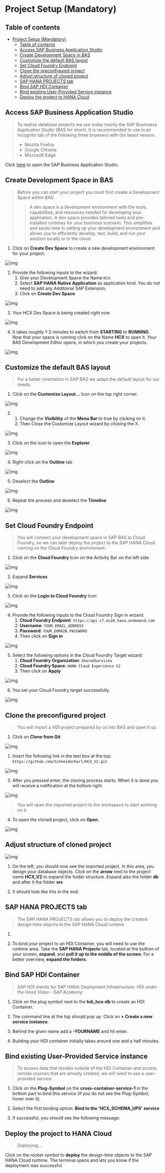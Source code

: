 # Project Setup (Mandatory)

## Table of contents 

- [Project Setup (Mandatory)](#project-setup-mandatory)
  - [Table of contents](#table-of-contents)
  - [Access SAP Business Application Studio](#access-sap-business-application-studio)
  - [Create Development Space in BAS](#create-development-space-in-bas)
  - [Customize the default BAS layout](#customize-the-default-bas-layout)
  - [Set Cloud Foundry Endpoint](#set-cloud-foundry-endpoint)
  - [Clone the preconfigured project](#clone-the-preconfigured-project)
  - [Adjust structure of cloned project](#adjust-structure-of-cloned-project)
  - [SAP HANA PROJECTS tab](#sap-hana-projects-tab)
  - [Bind SAP HDI Container](#bind-sap-hdi-container)
  - [Bind existing User-Provided Service instance](#bind-existing-user-provided-service-instance)
  - [Deploy the project to HANA Cloud](#deploy-the-project-to-hana-cloud)

## Access SAP Business Application Studio

> To realize database projects we use today mainly the SAP Businness Application Studio (BAS for short).
> It is recommended to use in an incognito tab of the following three browsers with the latest version. <!-- https://help.sap.com/docs/SAP%20Business%20Application%20Studio/9d1db9835307451daa8c930fbd9ab264/8f46c6e6f86641cc900871c903761fd4.html#availability -->
> - Mozilla Firefox
> - Google Chrome
> - Microsoft Edge

Click [here](link|bas) to open the SAP Business Application Studio.

## Create Development Space in BAS

> Before you can start your project you must first create a Development Space within BAS. 
> > A dev space is a development environment with the tools, capabilities, and resources needed for developing your application.
> > A dev space provides tailored tools and pre-installed runtimes for your business scenario. This simplifies and saves time in setting up your development environment and allows you to efficiently develop, test, build, and run your solution locally or in the cloud.

1) Click on **Create Dev Space** to create a new development environment for your project.

![img](Images/Image_ProjectSetup_Create-Development-Space-in-BAS_01.png)

2) Provide the following inputs to the wizard:
   1) Give your Development Space the Name `HCX`.
   2) Select **SAP HANA Native Application** as application kind. You do not need to add any Additional SAP Extension. 
   3) Click on **Create Dev Space**

![img](Images/Image_ProjectSetup_Create-Development-Space-in-BAS_02.png)

3) Your HCX Dev Space is being created right now.

![img](Images/Image_ProjectSetup_Create-Development-Space-in-BAS_03.png)

4) It takes roughly 1-2 minutes to switch from **STARTING** to **RUNNING**. Now that your space is running click on the Name **HCX** to open it. Your BAS Development Editor opens, in which you create your projects.

![img](Images/Image_ProjectSetup_Create-Development-Space-in-BAS_04.png)

## Customize the default BAS layout

> For a better orientation in SAP BAS we adapt the default layout for our needs.
> <!-- (If possible set default editors for hdi artifacts)-->

1) Click on the **Customize Layout...** Icon on the top right corner. 

![img](Images/Image_ProjectSetup_Customize-the-default-BAS-layout_01.png)

2)  1) Change the **Visibility** of the **Menu Bar** to true by clicking on it. 
    2) Then Close the Customize Layout wizard by clicking the X.

![img](Images/Image_ProjectSetup_Customize-the-default-BAS-layout_02.png)

3) Click on the icon to open the **Explorer**.

![img](Images/Image_ProjectSetup_Customize-the-default-BAS-layout_03.png)

4) Right-click on the **Outline** tab

![img](Images/Image_ProjectSetup_Customize-the-default-BAS-layout_04.png)

5) Deselect the **Outline**

![img](Images/Image_ProjectSetup_Customize-the-default-BAS-layout_05.png)

6) Repeat the process and deselect the **Timeline**

![img](Images/Image_ProjectSetup_Customize-the-default-BAS-layout_06.png)

## Set Cloud Foundry Endpoint

> You will connect your development space in SAP BAS to Cloud Foundry, so we can later deploy the project to the SAP HANA Cloud running on the Cloud Foundry environment.

<!--
### Option A)
1)  1) Click on **View** in the Menu Bar
    2) Then click on **Command Palette...**

![img](Images/Image_ProjectSetup_Set-Cloud-Foundry-Endpoint-Option-A_01.png)

2) Type in `cf login` and select the given option.

![img](Images/Image_ProjectSetup_Set-Cloud-Foundry-Endpoint-Option-A_02.png)

3) Provide the following inputs to the Cloud Foundry Sign In wizard:
   1) **Cloud Foundry Endpoint**: `https://api.cf.eu10.hana.ondemand.com`
   2) **Username**: `YOUR_EMAIL_ADDRESS`
   3) **Password**: `YOUR_DOMAIN_PASSWORD`
   4) Then click on **Sign in**

![img](Images/Image_ProjectSetup_Set-Cloud-Foundry-Endpoint-Option-A_03.png)

4) Select the following options in the Cloud Foundry Target wizard:
   1) **Cloud Foundry Organization**: `SharedServices`
   2) **Cloud Foundry Space**: `HANA Cloud Experience V2`
   3) Then click on **Apply**

![img](Images/Image_ProjectSetup_Set-Cloud-Foundry-Endpoint-Option-A_04.png)

5) You set your Cloud Foundry target successfully.

![img](Images/Image_ProjectSetup_Set-Cloud-Foundry-Endpoint-Option-A_05.png)


### Option B)
-->
1) Click on the **Cloud Foundry** Icon on the Activity Bar on the left side.

![img](Images/Image_ProjectSetup_Set-Cloud-Foundry-Endpoint-Option-B_01.png)

2) Expand **Services**

![img](Images/Image_ProjectSetup_Set-Cloud-Foundry-Endpoint-Option-B_02.png)

3) Click on the **Login to Cloud Foundry** Icon

![img](Images/Image_ProjectSetup_Set-Cloud-Foundry-Endpoint-Option-B_03.png)

4) Provide the following inputs to the Cloud Foundry Sign In wizard:
   1) **Cloud Foundry Endpoint**: `https://api.cf.eu10.hana.ondemand.com`
   2) **Username**: `YOUR_EMAIL_ADDRESS`
   3) **Password**: `YOUR_DOMAIN_PASSWORD`
   4) Then click on **Sign in**

![img](Images/Image_ProjectSetup_Set-Cloud-Foundry-Endpoint-Option-B_04.png)

5) Select the following options in the Cloud Foundry Target wizard:
   1) **Cloud Foundry Organization**: `SharedServices`
   2) **Cloud Foundry Space**: `HANA Cloud Experience V2`
   3) Then click on **Apply**

![img](Images/Image_ProjectSetup_Set-Cloud-Foundry-Endpoint-Option-B_05.png)

6) You set your Cloud Foundry target successfully.

![img](Images/Image_ProjectSetup_Set-Cloud-Foundry-Endpoint-Option-B_06.png)

## Clone the preconfigured project

> You will import a HDI project prepared by us into BAS and open it up.

1) Click on **Clone from Git**

![img](Images/Image_ProjectSetup_Clone-the-preconfigured-project_01.png)

1) Insert the following link in the text box at the top: `https://github.com/SchneiderKarl/HCX_V2.git`

![img](Images/Image_ProjectSetup_Clone-the-preconfigured-project_02.png)

3) After you pressed enter, the cloning process starts.  When it is done you will receive a notification at the bottom right.

![img](Images/Image_ProjectSetup_Clone-the-preconfigured-project_03.png)


> You will open the imported project to the workspace to start working on it.

4) To open the cloned project, click on **Open**.

![img](Images/Image_ProjectSetup_Clone-the-preconfigured-project_04.png)

## Adjust structure of cloned project

<!-- optional Change mta project name by appending Username, *Explain folder structure and files optional* - design time -->

> 

![img](Images/Image_ProjectSetup_Clone-the-preconfigured-project_05.png)

1) On the left, you should now see the imported project. In this area, you design your database objects. Click on the **arrow** next to the project name **HCX_V2** to expand the folder structure. Expand also the folder **db** and after it the folder **src**



2) It should look like this in the end.




## SAP HANA PROJECTS tab

<!-- *Explain structure and runtime optional* -->

> The SAP HANA PROJECTS tab allows you to deploy the created design-time objects to the SAP HANA Cloud runtime. 

1) 


2) To bind your project to an HDI Container, you will need to use the runtime area. Take the **SAP HANA Projects** tab, located at the bottom of your screen, **expand**, and **pull it up to the middle of the screen**. For a better overview, **expand the folders**.


## Bind SAP HDI Container

> SAP HDI stands for SAP HANA Deployment Infrastructure. *HDI under the Hood Video - SAP Academy*


1) Click on the plug symbol next to the **hdi_hcx-db** to create an HDI Container.


2) The command line at the top should pop up. Click on **+ Create a new service** **instance**.


3) Behind the given name add a **-YOURNAME** and hit enter.


4) Building your HDI container initially takes around one and a half minutes.


## Bind existing User-Provided Service instance

> To access data that resides outside of the HDI Container and access remote sources that are already created, we will need to use a user-provided service. 

1) Click on the **Plug-Symbol** on the **cross-container-service-1** in the bottom part to bind this service (if you do not see the Plug-Symbol, hover over it).


2) Select the first binding option: **Bind to the 'HCX_SCHEMA_UPS' service**


3) If successful, you should see the following message:


## Deploy the project to HANA Cloud

> Deploying...

Click on the rocket symbol to **deploy** the design-time objects to the SAP HANA Cloud runtime. The terminal opens and lets you know if the deployment was successful.